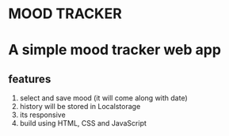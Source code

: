 #  MOOD TRACKER 

# A simple mood tracker web app 

## features 
1. select and save mood (it will come along with date)
2. history will be stored in Localstorage
3. its responsive
4. build using HTML, CSS and JavaScript


